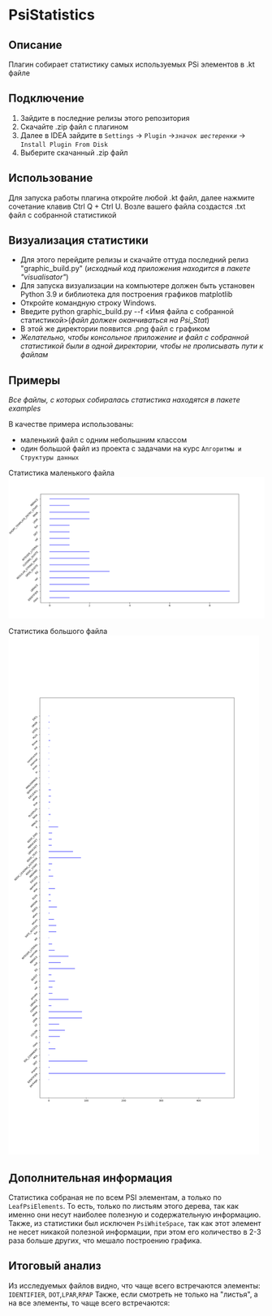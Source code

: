 # PsiStatistics


## Описание
Плагин собирает статистику самых используемых PSi элементов в .kt файле

## Подключение
1. Зайдите в последние релизы этого репозитория
2. Скачайте .zip файл с плагином
3. Далее в IDEA зайдите в `Settings` -> `Plugin` ->*`значок шестеренки`* -> `Install Plugin From Disk`
4. Выберите скачанный .zip файл

## Использование
Для запуска работы плагина откройте любой .kt файл, далее нажмите сочетание клавив Ctrl Q + Ctrl U.
Возле вашего файла создастся .txt файл с собранной статистикой

## Визуализация статистики
 - Для этого перейдите релизы и скачайте оттуда последний релиз "graphic_build.py" (*исходный код приложения находится в пакете "visualisator"*)
 - Для запуска визуализации на компьютере должен быть установен Python 3.9 и библиотека для построения графиков matplotlib
 - Откройте командную строку Windows. 
 - Введите python graphic_build.py --f <Имя файла с собранной статистикой>(*файл должен оканчиваться на Psi_Stat*)
 - В этой же директории появится .png файл с графиком
 - *Желательно, чтобы консольное приложение и файл с собранной статистикой были в одной директории, чтобы не прописывать пути к файлам*

## Примеры
*Все файлы, с которых собиралась статистика находятся в пакете examples*

В качестве примера использованы:
 - маленький файл с одним небольшним классом 
 - один большой файл из проекта с задачами на курс `Алгоритмы и Структуры данных`

Статистика маленького файла
![График](https://github.com/yantimirov-timur/PsiStatistics/blob/master/examples/plots/PsiStatisticStudent.kt_PsiStat.png)

Статистика большого файла
![График](https://github.com/yantimirov-timur/PsiStatistics/blob/master/examples/plots/PsiStatisticKtBinarySearchTree.kt_PsiStat.png)

## Дополнительная информация
Статистика собраная не по всем PSI элементам, а только по `LeafPsiElements`. То есть, только по листьям этого дерева,
так как именно они несут наиболее полезную и содержательную информацию. Также, из статистики был исключен `PsiWhiteSpace`, так как этот элемент 
не несет никакой полезной информации, при этом его количество в 2-3 раза больше других, что мешало построению графика.

## Итоговый анализ
Из исследуемых файлов видно, что чаще всего встречаются элементы: `IDENTIFIER`, `DOT`,`LPAR`,`RPAP`
Также, если смотреть не только на "листья", а на все элементы, то чаще всего встречаются:





